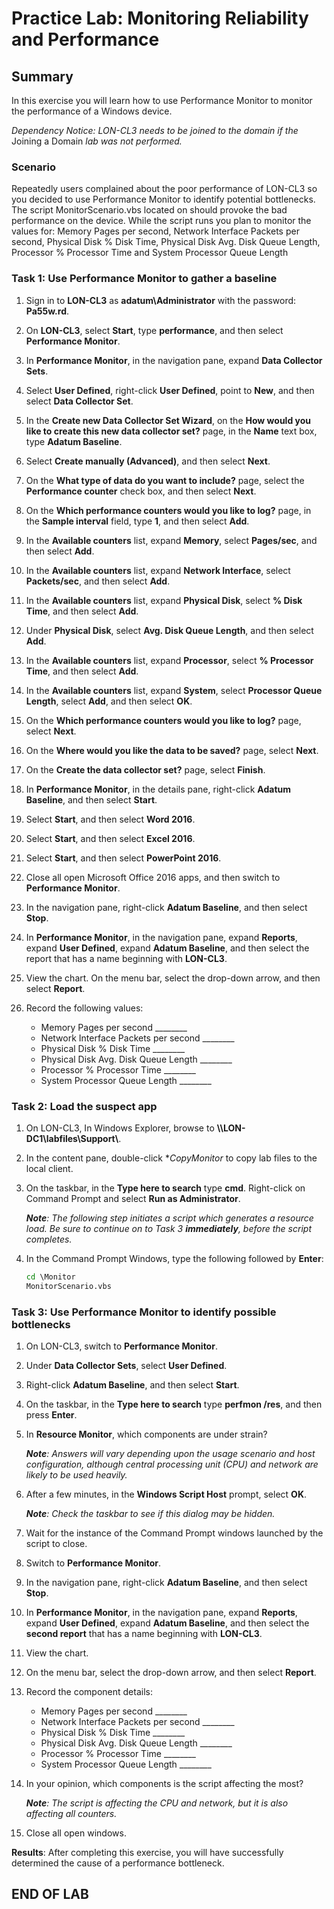 # Practice Lab: Monitoring Reliability and Performance

## Summary

In this exercise you will learn how to use Performance Monitor to monitor the performance of a Windows device.

_Dependency Notice: LON-CL3 needs to be joined to the domain if the_ Joining a Domain _lab was not performed._

### Scenario

Repeatedly users complained about the poor performance of LON-CL3 so you decided to use Performance Monitor to identify potential bottlenecks. The script MonitorScenario.vbs located on should provoke the bad performance on the device. While the script runs you plan to monitor the values for: Memory Pages per second, Network Interface Packets per second, Physical Disk % Disk Time, Physical Disk Avg. Disk Queue Length, Processor % Processor Time and System Processor Queue Length

### Task 1: Use Performance Monitor to gather a baseline

1. Sign in to **LON-CL3** as **adatum\\Administrator** with the password: **Pa55w.rd**.

1. On **LON-CL3**, select **Start**, type **performance**, and then select **Performance
    Monitor**.

1. In **Performance Monitor**, in the navigation pane, expand **Data Collector
    Sets**.

1. Select **User Defined**, right-click **User Defined**, point to **New**, and
    then select **Data Collector Set**.

1. In the **Create new Data Collector Set Wizard**, on the **How would you like
    to create this new data collector set?** page, in the **Name** text box,
    type **Adatum Baseline**.

1. Select **Create manually (Advanced)**, and then select **Next**.

1. On the **What type of data do you want to include?** page, select the
    **Performance counter** check box, and then select **Next**.

1. On the **Which performance counters would you like to log?** page, in the
    **Sample interval** field, type **1**, and then select **Add**.

1. In the **Available counters** list, expand **Memory**, select **Pages/sec**,
    and then select **Add**.

1. In the **Available counters** list, expand **Network Interface**, select
    **Packets/sec**, and then select **Add**.

1. In the **Available counters** list, expand **Physical Disk**, select **% Disk
    Time**, and then select **Add**.

1. Under **Physical Disk**, select **Avg. Disk Queue Length**, and then select
    **Add**.

1. In the **Available counters** list, expand **Processor**, select **%
    Processor Time**, and then select **Add**.

1. In the **Available counters** list, expand **System**, select **Processor
    Queue Length**, select **Add**, and then select **OK**.

1. On the **Which performance counters would you like to log?** page, select
    **Next**.

1. On the **Where would you like the data to be saved?** page, select **Next**.

1. On the **Create the data collector set?** page, select **Finish**.

1. In **Performance Monitor**, in the details pane, right-click **Adatum
    Baseline**, and then select **Start**.

1. Select **Start**, and then select **Word 2016**.

1. Select **Start**, and then select **Excel 2016**.

1. Select **Start**, and then select **PowerPoint 2016**.

1. Close all open Microsoft Office 2016 apps, and then switch to **Performance
    Monitor**.

1. In the navigation pane, right-click **Adatum Baseline**, and then select
    **Stop**.

1. In **Performance Monitor**, in the navigation pane, expand **Reports**,
    expand **User Defined**, expand **Adatum Baseline**, and then select the
    report that has a name beginning with **LON-CL3**.

1. View the chart. On the menu bar, select the drop-down arrow, and then select
    **Report**.

1. Record the following values:

    - Memory Pages per second \_______\_
    - Network Interface Packets per second \_______\_
    - Physical Disk % Disk Time \_______\_
    - Physical Disk Avg. Disk Queue Length \_______\_
    - Processor % Processor Time \_______\_
    - System Processor Queue Length \_______\_

### Task 2: Load the suspect app

1. On LON-CL3, In Windows Explorer, browse to **\\\\LON-DC1\\labfiles\\Support\\**.

1. In the content pane, double-click **CopyMonitor* to copy lab files to the local client.

1. On the taskbar, in the **Type here to search** type **cmd**. Right-click on Command Prompt and
    select **Run as Administrator**.

    _**Note**: The following step initiates a script which generates a resource load. Be sure to continue on to Task 3 **immediately**, before the script completes._

1. In the Command Prompt Windows, type the following followed by **Enter**:
  
    ```bat
    cd \Monitor
    MonitorScenario.vbs
    ```

### Task 3: Use Performance Monitor to identify possible bottlenecks

1. On LON-CL3, switch to **Performance Monitor**.

1. Under **Data Collector Sets**, select **User Defined**.

1. Right-click **Adatum Baseline**, and then select **Start**.

1. On the taskbar, in the **Type here to search** type **perfmon /res**, and
    then press **Enter**.

1. In **Resource Monitor**, which components are under strain?

    _**Note**: Answers will vary depending upon the usage scenario and host configuration,
    although central processing unit (CPU) and network are likely to be used
    heavily._

1. After a few minutes, in the **Windows Script Host** prompt, select **OK**.

    _**Note**: Check the taskbar to see if this dialog may be hidden._

1. Wait for the instance of the Command Prompt windows launched by the script to close.

1. Switch to **Performance Monitor**.

1. In the navigation pane, right-click **Adatum Baseline**, and then select **Stop**.

1. In **Performance Monitor**, in the navigation pane, expand **Reports**,
    expand **User Defined**, expand **Adatum Baseline**, and then select the
    **second report** that has a name beginning with **LON-CL3**.

1. View the chart.

1. On the menu bar, select the drop-down arrow, and then select **Report**.

1. Record the component details:

    - Memory Pages per second \_______\_
    - Network Interface Packets per second \_______\_
    - Physical Disk % Disk Time \_______\_
    - Physical Disk Avg. Disk Queue Length \_______\_
    - Processor % Processor Time \_______\_
    - System Processor Queue Length \_______\_

1. In your opinion, which components is the script affecting the most?

    _**Note**: The script is affecting the CPU and network, but it is also affecting all
    counters._

1. Close all open windows.

**Results**: After completing this exercise, you will have successfully determined the cause of a performance bottleneck.

## END OF LAB
